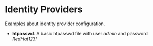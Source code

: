 # Identity Providers

Examples about identity provider configuration.

- **htpasswd**. A basic htpasswd file with user *admin* and password *RedHat123!*
